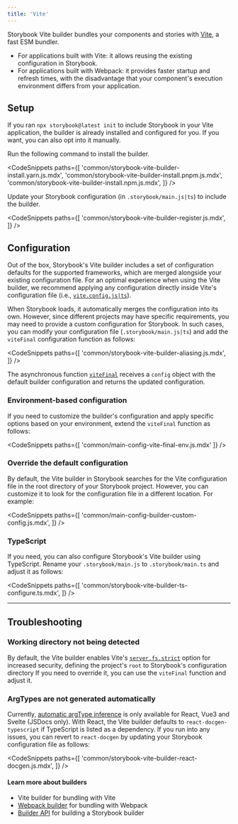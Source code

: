 ```yaml
---
title: 'Vite'
---
```


Storybook Vite builder bundles your components and stories with [Vite](https://vitejs.dev/), a fast ESM bundler.

- For applications built with Vite: it allows reusing the existing configuration in Storybook.
- For applications built with Webpack: it provides faster startup and refresh times, with the disadvantage that your component's execution environment differs from your application.

## Setup

If you ran `npx storybook@latest init` to include Storybook in your Vite application, the builder is already installed and configured for you. If you want, you can also opt into it manually.

Run the following command to install the builder.

<!-- prettier-ignore-start -->

<CodeSnippets
  paths={[
    'common/storybook-vite-builder-install.yarn.js.mdx',
    'common/storybook-vite-builder-install.pnpm.js.mdx',
    'common/storybook-vite-builder-install.npm.js.mdx',
  ]}
/>

<!-- prettier-ignore-end -->

Update your Storybook configuration (in `.storybook/main.js|ts`) to include the builder.

<!-- prettier-ignore-start -->

<CodeSnippets
  paths={[
    'common/storybook-vite-builder-register.js.mdx',
  ]}
/>

<!-- prettier-ignore-end -->

## Configuration

Out of the box, Storybook's Vite builder includes a set of configuration defaults for the supported frameworks, which are merged alongside your existing configuration file. For an optimal experience when using the Vite builder, we recommend applying any configuration directly inside Vite's configuration file (i.e., [`vite.config.js|ts`](https://vitejs.dev/config/)).

When Storybook loads, it automatically merges the configuration into its own. However, since different projects may have specific requirements, you may need to provide a custom configuration for Storybook. In such cases, you can modify your configuration file (`.storybook/main.js|ts`) and add the `viteFinal` configuration function as follows:

<!-- prettier-ignore-start -->

<CodeSnippets
  paths={[
    'common/storybook-vite-builder-aliasing.js.mdx',
  ]}
/>

<!-- prettier-ignore-end -->

The asynchronous function [`viteFinal`](../api/main-config-vite-final.md) receives a `config` object with the default builder configuration and returns the updated configuration.

### Environment-based configuration

If you need to customize the builder's configuration and apply specific options based on your environment, extend the `viteFinal` function as follows:

<!-- prettier-ignore-start -->

<CodeSnippets
  paths={[
    'common/main-config-vite-final-env.js.mdx'
  ]}
/>

<!-- prettier-ignore-end -->

### Override the default configuration

By default, the Vite builder in Storybook searches for the Vite configuration file in the root directory of your Storybook project. However, you can customize it to look for the configuration file in a different location. For example:

<!-- prettier-ignore-start -->

<CodeSnippets
  paths={[
    'common/main-config-builder-custom-config.js.mdx',
  ]}
/>

<!-- prettier-ignore-end -->

### TypeScript

If you need, you can also configure Storybook's Vite builder using TypeScript. Rename your `.storybook/main.js` to `.storybook/main.ts` and adjust it as follows:

<!-- prettier-ignore-start -->

<CodeSnippets
  paths={[
    'common/storybook-vite-builder-ts-configure.ts.mdx',
  ]}
/>

<!-- prettier-ignore-end -->

---

## Troubleshooting

### Working directory not being detected

By default, the Vite builder enables Vite's [`server.fs.strict`](https://vitejs.dev/config/#server-fs-strict) option for increased security, defining the project's `root` to Storybook's configuration directory
If you need to override it, you can use the `viteFinal` function and adjust it.

### ArgTypes are not generated automatically

Currently, [automatic argType inference](../api/argtypes.md#automatic-argtype-inference) is only available for React, Vue3 and Svelte (JSDocs only). With React, the Vite builder defaults to `react-docgen-typescript` if TypeScript is listed as a dependency. If you run into any issues, you can revert to `react-docgen` by updating your Storybook configuration file as follows:

<!-- prettier-ignore-start -->

<CodeSnippets
  paths={[
    'common/storybook-vite-builder-react-docgen.js.mdx',
  ]}
/>

<!-- prettier-ignore-end -->

#### Learn more about builders

- Vite builder for bundling with Vite
- [Webpack builder](./webpack.md) for bundling with Webpack
- [Builder API](./builder-api.md) for building a Storybook builder

